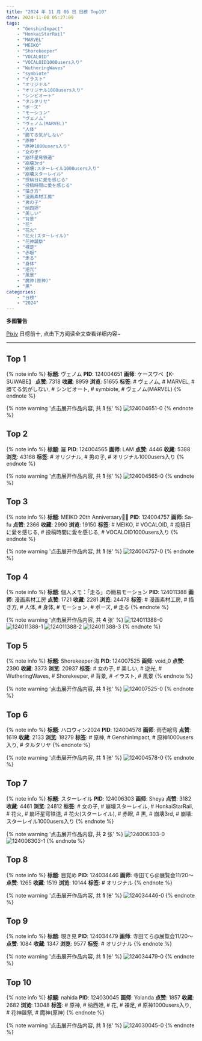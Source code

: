 ```yaml
---
title: "2024 年 11 月 06 日 日榜 Top10"
date: 2024-11-08 05:27:09
tags:
    - "GenshinImpact"
    - "HonkaiStarRail"
    - "MARVEL"
    - "MEIKO"
    - "Shorekeeper"
    - "VOCALOID"
    - "VOCALOID1000users入り"
    - "WutheringWaves"
    - "symbiote"
    - "イラスト"
    - "オリジナル"
    - "オリジナル1000users入り"
    - "シンビオート"
    - "タルタリヤ"
    - "ポーズ"
    - "モーション"
    - "ヴェノム"
    - "ヴェノム(MARVEL)"
    - "人体"
    - "勝てる気がしない"
    - "原神"
    - "原神1000users入り"
    - "女の子"
    - "崩坏星穹铁道"
    - "崩壊3rd"
    - "崩壊:スターレイル1000users入り"
    - "崩壊スターレイル"
    - "投稿日に愛を感じる"
    - "投稿時間に愛を感じる"
    - "描き方"
    - "漫画素材工房"
    - "男の子"
    - "纳西妲"
    - "美しい"
    - "背景"
    - "花"
    - "花火"
    - "花火(スターレイル)"
    - "花神誕祭"
    - "裸足"
    - "赤眼"
    - "走る"
    - "身体"
    - "逆光"
    - "風景"
    - "魔神(原神)"
    - "黒"
categories:
    - "日榜"
    - "2024"
---
```


<i class="fa fa-triangle-exclamation"></i>**多图警告**<i class="fa fa-triangle-exclamation"></i>

[Pixiv](https://www.pixiv.net/) 日榜前十, 点击下方阅读全文查看详细内容~

<!-- more -->

---

## Top 1

{% note info %}
**标题**: ヴェノム
**PID**: 124004651 **画师**: ケースワベ【K-SUWABE】
**点赞**: 7318 **收藏**: 8959 **浏览**: 51655
**标签**: # ヴェノム, # MARVEL, # 勝てる気がしない, # シンビオート, # symbiote, # ヴェノム(MARVEL)
{% endnote %}

{% note warning '点击展开作品内容, 共 **1** 张' %}
![124004651-0](https://i.pixiv.re/img-original/img/2024/11/05/00/00/27/124004651_p0.jpg)
{% endnote %}

## Top 2

{% note info %}
**标题**: 羅
**PID**: 124004565 **画师**: LAM
**点赞**: 4446 **收藏**: 5388 **浏览**: 43168
**标签**: # オリジナル, # 男の子, # オリジナル1000users入り
{% endnote %}

{% note warning '点击展开作品内容, 共 **1** 张' %}
![124004565-0](https://i.pixiv.re/img-original/img/2024/11/05/00/00/08/124004565_p0.jpg)
{% endnote %}

## Top 3

{% note info %}
**标题**: MEIKO 20th Anniversary🎂🎉
**PID**: 124004757 **画师**: Sa-fu
**点赞**: 2366 **收藏**: 2990 **浏览**: 19150
**标签**: # MEIKO, # VOCALOID, # 投稿日に愛を感じる, # 投稿時間に愛を感じる, # VOCALOID1000users入り
{% endnote %}

{% note warning '点击展开作品内容, 共 **1** 张' %}
![124004757-0](https://i.pixiv.re/img-original/img/2024/11/05/00/00/58/124004757_p0.jpg)
{% endnote %}

## Top 4

{% note info %}
**标题**: 個人メモ：「走る」の簡易モーション
**PID**: 124011388 **画师**: 漫画素材工房
**点赞**: 1721 **收藏**: 2281 **浏览**: 24478
**标签**: # 漫画素材工房, # 描き方, # 人体, # 身体, # モーション, # ポーズ, # 走る
{% endnote %}

{% note warning '点击展开作品内容, 共 **4** 张' %}
![124011388-0](https://i.pixiv.re/img-original/img/2024/11/05/06/00/07/124011388_p0.jpg)
![124011388-1](https://i.pixiv.re/img-original/img/2024/11/05/06/00/07/124011388_p1.jpg)
![124011388-2](https://i.pixiv.re/img-original/img/2024/11/05/06/00/07/124011388_p2.jpg)
![124011388-3](https://i.pixiv.re/img-original/img/2024/11/05/06/00/07/124011388_p3.jpg)
{% endnote %}

## Top 5

{% note info %}
**标题**: Shorekeeper·海
**PID**: 124007525 **画师**: void_0
**点赞**: 2390 **收藏**: 3373 **浏览**: 20937
**标签**: # 女の子, # 美しい, # 逆光, # WutheringWaves, # Shorekeeper, # 背景, # イラスト, # 風景
{% endnote %}

{% note warning '点击展开作品内容, 共 **1** 张' %}
![124007525-0](https://i.pixiv.re/img-original/img/2024/11/05/01/18/19/124007525_p0.jpg)
{% endnote %}

## Top 6

{% note info %}
**标题**: ハロウィン2024
**PID**: 124004578 **画师**: 雨壱絵穹
**点赞**: 1619 **收藏**: 2133 **浏览**: 18279
**标签**: # 原神, # GenshinImpact, # 原神1000users入り, # タルタリヤ
{% endnote %}

{% note warning '点击展开作品内容, 共 **1** 张' %}
![124004578-0](https://i.pixiv.re/img-original/img/2024/11/05/00/42/18/124004578_p0.jpg)
{% endnote %}

## Top 7

{% note info %}
**标题**: スターレイル
**PID**: 124006303 **画师**: Sheya
**点赞**: 3182 **收藏**: 4461 **浏览**: 24812
**标签**: # 女の子, # 崩壊スターレイル, # HonkaiStarRail, # 花火, # 崩坏星穹铁道, # 花火(スターレイル), # 赤眼, # 黒, # 崩壊3rd, # 崩壊:スターレイル1000users入り
{% endnote %}

{% note warning '点击展开作品内容, 共 **2** 张' %}
![124006303-0](https://i.pixiv.re/img-original/img/2024/11/05/00/36/39/124006303_p0.jpg)
![124006303-1](https://i.pixiv.re/img-original/img/2024/11/05/00/36/39/124006303_p1.jpg)
{% endnote %}

## Top 8

{% note info %}
**标题**: 目覚め
**PID**: 124034446 **画师**: 寺田てら@展覧会11/20〜
**点赞**: 1265 **收藏**: 1519 **浏览**: 10144
**标签**: # オリジナル
{% endnote %}

{% note warning '点击展开作品内容, 共 **1** 张' %}
![124034446-0](https://i.pixiv.re/img-original/img/2024/11/06/00/38/04/124034446_p0.jpg)
{% endnote %}

## Top 9

{% note info %}
**标题**: 覗き見
**PID**: 124034479 **画师**: 寺田てら@展覧会11/20〜
**点赞**: 1084 **收藏**: 1347 **浏览**: 9577
**标签**: # オリジナル
{% endnote %}

{% note warning '点击展开作品内容, 共 **1** 张' %}
![124034479-0](https://i.pixiv.re/img-original/img/2024/11/06/00/39/21/124034479_p0.jpg)
{% endnote %}

## Top 10

{% note info %}
**标题**: nahida
**PID**: 124030045 **画师**: Yolanda
**点赞**: 1857 **收藏**: 2682 **浏览**: 13048
**标签**: # 原神, # 纳西妲, # 花, # 裸足, # 原神1000users入り, # 花神誕祭, # 魔神(原神)
{% endnote %}

{% note warning '点击展开作品内容, 共 **1** 张' %}
![124030045-0](https://i.pixiv.re/img-original/img/2024/11/05/22/38/41/124030045_p0.png)
{% endnote %}
